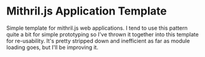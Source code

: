 # Mithril.js Application Template

Simple template for mithril.js web applications. I tend to use this pattern quite a bit for simple prototyping so I've thrown it together into this template for re-usability. It's pretty stripped down and inefficient as far as module loading goes, but I'll be improving it.